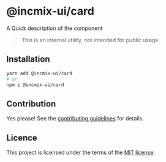 # @incmix-ui/card

A Quick description of the component

> This is an internal utility, not intended for public usage.

## Installation

```sh
yarn add @incmix-ui/card
# or
npm i @incmix-ui/card
```

## Contribution

Yes please! See the
[contributing guidelines](https://github.com/incmix-ui/incmix-ui/blob/master/CONTRIBUTING.md)
for details.

## Licence

This project is licensed under the terms of the
[MIT license](https://github.com/incmix-ui/incmix-ui/blob/master/LICENSE).
